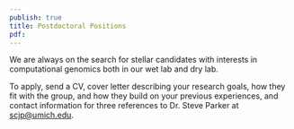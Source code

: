 ```yaml
---
publish: true
title: Postdoctoral Positions
pdf:
---
```


<p> We are always on the search for stellar candidates with interests in
computational genomics both in our wet lab and dry lab. </p>

<p>To apply, send a CV, cover letter describing your research goals, how they fit
with the group, and how they build on your previous experiences, and contact
information for three references to Dr. Steve Parker at <a
href="mailto:scjp@umich.edu">scjp@umich.edu</a>.</p>
